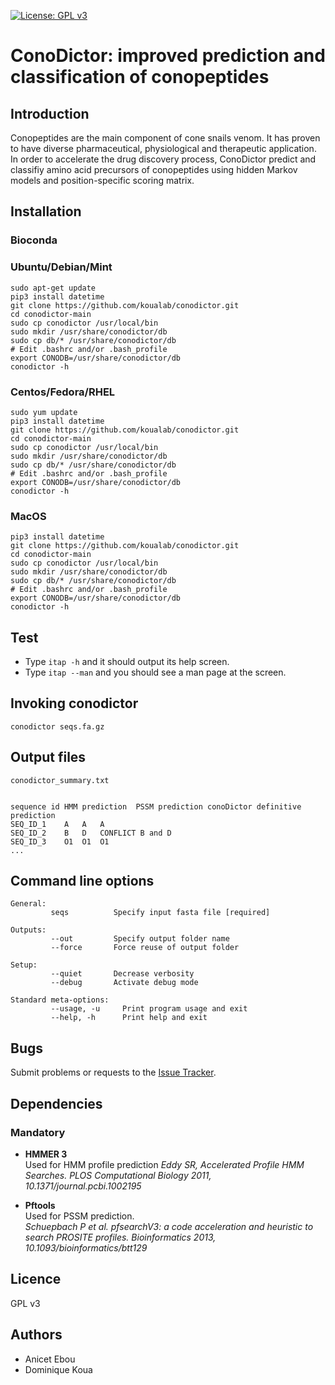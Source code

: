 [![License: GPL v3](https://img.shields.io/badge/License-GPLv3-blue.svg)](https://www.gnu.org/licenses/gpl-3.0)

# ConoDictor: improved prediction and classification of conopeptides

## Introduction

Conopeptides are the main component of cone snails venom. It has proven to have diverse pharmaceutical, physiological and therapeutic application. In order to accelerate the drug
discovery process, ConoDictor predict and classifiy amino acid precursors of conopeptides using
hidden Markov models and position-specific scoring matrix. 

## Installation

### Bioconda


### Ubuntu/Debian/Mint

```
sudo apt-get update
pip3 install datetime
git clone https://github.com/koualab/conodictor.git
cd conodictor-main
sudo cp conodictor /usr/local/bin
sudo mkdir /usr/share/conodictor/db
sudo cp db/* /usr/share/conodictor/db
# Edit .bashrc and/or .bash_profile
export CONODB=/usr/share/conodictor/db
conodictor -h
```

### Centos/Fedora/RHEL

```
sudo yum update
pip3 install datetime
git clone https://github.com/koualab/conodictor.git
cd conodictor-main
sudo cp conodictor /usr/local/bin
sudo mkdir /usr/share/conodictor/db
sudo cp db/* /usr/share/conodictor/db
# Edit .bashrc and/or .bash_profile
export CONODB=/usr/share/conodictor/db
conodictor -h
```

### MacOS

```
pip3 install datetime
git clone https://github.com/koualab/conodictor.git
cd conodictor-main
sudo cp conodictor /usr/local/bin
sudo mkdir /usr/share/conodictor/db
sudo cp db/* /usr/share/conodictor/db
# Edit .bashrc and/or .bash_profile
export CONODB=/usr/share/conodictor/db
conodictor -h
```
  

## Test

* Type `itap -h` and it should output its help screen.
* Type `itap --man` and you should see a man page at the screen.
  


## Invoking conodictor

```
conodictor seqs.fa.gz
```
  

## Output files

```
conodictor_summary.txt


sequence id HMM prediction  PSSM prediction conoDictor definitive prediction
SEQ_ID_1    A   A   A
SEQ_ID_2    B   D   CONFLICT B and D
SEQ_ID_3    O1  O1  O1
...

```

## Command line options

```
General:
         seqs          Specify input fasta file [required]

Outputs:
         --out         Specify output folder name
         --force       Force reuse of output folder

Setup:
         --quiet       Decrease verbosity
         --debug       Activate debug mode

Standard meta-options:
         --usage, -u     Print program usage and exit
         --help, -h      Print help and exit

```
  
  
## Bugs

Submit problems or requests to the [Issue Tracker](https://github.com/conodictor/issues).

  


## Dependencies

### Mandatory

* **HMMER 3**  
  Used for HMM profile prediction 
  *Eddy SR, Accelerated Profile HMM Searches. PLOS Computational Biology 2011, 10.1371/journal.pcbi.1002195*

* **Pftools**  
  Used for PSSM prediction.  
  *Schuepbach P et al. pfsearchV3: a code acceleration and heuristic to search PROSITE profiles. Bioinformatics 2013, 10.1093/bioinformatics/btt129*


## Licence

GPL v3

## Authors

* Anicet Ebou
* Dominique Koua